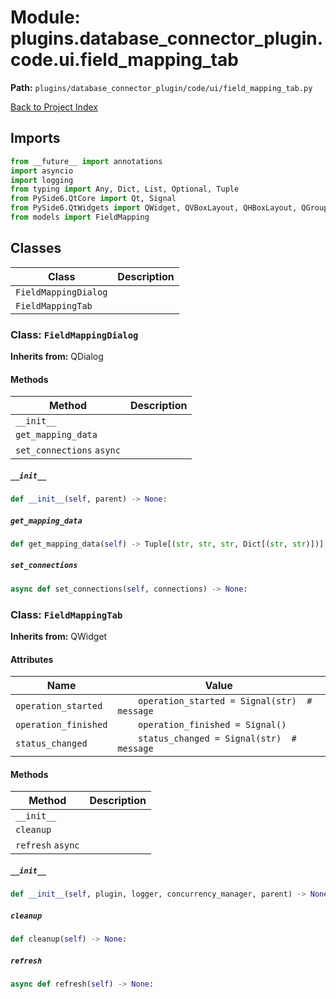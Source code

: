 # Module: plugins.database_connector_plugin.code.ui.field_mapping_tab

**Path:** `plugins/database_connector_plugin/code/ui/field_mapping_tab.py`

[Back to Project Index](../../../../../index.md)

## Imports
```python
from __future__ import annotations
import asyncio
import logging
from typing import Any, Dict, List, Optional, Tuple
from PySide6.QtCore import Qt, Signal
from PySide6.QtWidgets import QWidget, QVBoxLayout, QHBoxLayout, QGroupBox, QPushButton, QTableWidget, QTableWidgetItem, QHeaderView, QLabel, QComboBox, QLineEdit, QTextEdit, QSplitter, QTreeWidget, QTreeWidgetItem, QMessageBox, QDialog, QFormLayout, QDialogButtonBox, QFrame, QMenu, QInputDialog
from models import FieldMapping
```

## Classes

| Class | Description |
| --- | --- |
| `FieldMappingDialog` |  |
| `FieldMappingTab` |  |

### Class: `FieldMappingDialog`
**Inherits from:** QDialog

#### Methods

| Method | Description |
| --- | --- |
| `__init__` |  |
| `get_mapping_data` |  |
| `set_connections` `async` |  |

##### `__init__`
```python
def __init__(self, parent) -> None:
```

##### `get_mapping_data`
```python
def get_mapping_data(self) -> Tuple[(str, str, str, Dict[(str, str)])]:
```

##### `set_connections`
```python
async def set_connections(self, connections) -> None:
```

### Class: `FieldMappingTab`
**Inherits from:** QWidget

#### Attributes

| Name | Value |
| --- | --- |
| `operation_started` | `    operation_started = Signal(str)  # message` |
| `operation_finished` | `    operation_finished = Signal()` |
| `status_changed` | `    status_changed = Signal(str)  # message` |

#### Methods

| Method | Description |
| --- | --- |
| `__init__` |  |
| `cleanup` |  |
| `refresh` `async` |  |

##### `__init__`
```python
def __init__(self, plugin, logger, concurrency_manager, parent) -> None:
```

##### `cleanup`
```python
def cleanup(self) -> None:
```

##### `refresh`
```python
async def refresh(self) -> None:
```
